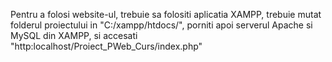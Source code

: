 Pentru a folosi website-ul, trebuie sa folositi aplicatia XAMPP, trebuie mutat folderul proiectului in "C:/xampp/htdocs/", porniti apoi serverul Apache si MySQL din XAMPP, si accesati "http:localhost/Proiect_PWeb_Curs/index.php"